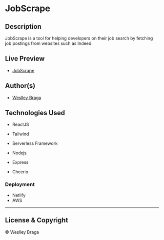 # JobScrape

## Description

JobScrape is a tool for helping developers on their job search by fetching job postings from websites such as Indeed.

## Live Preview

- [JobScrape](https://jobscrape.netlify.app/)

## Author(s)

- [Weslley Braga](https://github.com/wesbragagt)

## Technologies Used
-   ReactJS
-   Tailwind
-   Serverless Framework

-   Nodejs
-   Express
-   Cheerio

### Deployment

-   Netlify
-   AWS

-----------------------

## License & Copyright

© Weslley Braga